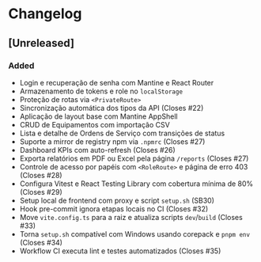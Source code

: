 # Changelog

## [Unreleased]

### Added

- Login e recuperação de senha com Mantine e React Router
- Armazenamento de tokens e role no `localStorage`
- Proteção de rotas via `<PrivateRoute>`
- Sincronização automática dos tipos da API (Closes #22)
- Aplicação de layout base com Mantine AppShell
- CRUD de Equipamentos com importação CSV
- Lista e detalhe de Ordens de Serviço com transições de status
- Suporte a mirror de registry npm via `.npmrc` (Closes #27)
- Dashboard KPIs com auto-refresh (Closes #26)
- Exporta relatórios em PDF ou Excel pela página `/reports` (Closes #27)
- Controle de acesso por papéis com `<RoleRoute>` e página de erro 403 (Closes #28)
- Configura Vitest e React Testing Library com cobertura mínima de 80% (Closes #29)
- Setup local de frontend com proxy e script `setup.sh` (SB30)
- Hook pre-commit ignora etapas locais no CI (Closes #32)
- Move `vite.config.ts` para a raiz e atualiza scripts `dev`/`build` (Closes #33)
- Torna `setup.sh` compatível com Windows usando corepack e `pnpm env` (Closes #34)
- Workflow CI executa lint e testes automatizados (Closes #35)
